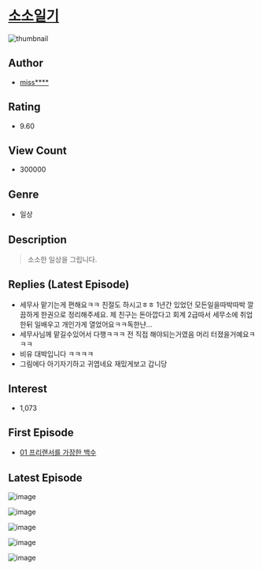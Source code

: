 # [소소일기](https://comic.naver.com/bestChallenge/list?titleId=743945)
![thumbnail](https://image-comic.pstatic.net/user_contents_data/challenge_comic/2020/12/20/247512/thumbnail_202x16448229edb_2345_4a1d_9348_15b22371d027_00001632.JPEG)

## Author
- [miss****](https://comic.naver.com/artistTitle?id=247512)

## Rating
- 9.60

## View Count
- 300000

## Genre
- 일상

## Description
> 소소한 일상을 그립니다.

## Replies (Latest Episode)
- 세무사 맡기는게 편해요ㅋㅋ 친절도 하시고ㅎㅎ 1년간 있었던 모든일을따박따박 깔끔하게 한권으로 정리해주세요. 제 친구는 돈아깝다고 회계 2급따서 세무소에 취업한뒤 일배우고 개인가게 열었어요ㅋㅋ독한냔...
- 세무사님께 맡길수있어서 다행ㅋㅋㅋ 전 직접 해야되는거였음 머리 터졌을거예요ㅋㅋㅋ
- 비유 대박입니다 ㅋㅋㅋㅋ
- 그림에다 아기자기하고 귀엽네요 재밌게보고 갑니당

## Interest
- 1,073

## First Episode
- [01 프리랜서를 가장한 백수](https://comic.naver.com/bestChallenge/detail?titleId=743945&no=1)

## Latest Episode
![image](https://image-comic.pstatic.net/user_contents_data/challenge_comic/2021/02/18/247512/upload_3991423155522581041.jpeg)

![image](https://image-comic.pstatic.net/user_contents_data/challenge_comic/2021/02/18/247512/upload_3544392501042557750.jpeg)

![image](https://image-comic.pstatic.net/user_contents_data/challenge_comic/2021/02/18/247512/upload_3847255182298670178.jpeg)

![image](https://image-comic.pstatic.net/user_contents_data/challenge_comic/2021/02/18/247512/upload_3631365171487061350.jpeg)

![image](https://image-comic.pstatic.net/user_contents_data/challenge_comic/2021/02/18/247512/upload_3832619793441710689.jpeg)
